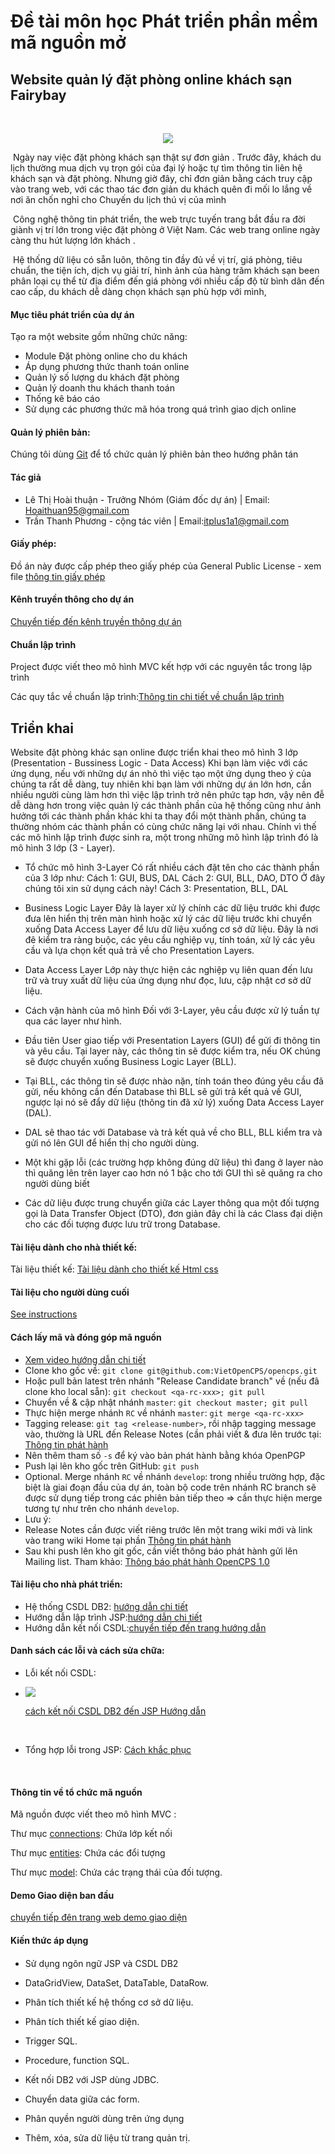 # Đề tài môn học Phát triển phần mềm mã nguồn mở

## Website quản lý đặt phòng online khách sạn Fairybay

​	 				<p align="center">
  <img src="http://imageshack.com/a/img924/2930/fQcWH2.png">
</p>







​	Ngày nay việc đặt phòng khách sạn thật sự đơn giản . Trước đây, khách du lịch thường mua dịch vụ trọn gói của đại lý hoặc tự tìm thông tin liên hệ  khách sạn và đặt phòng. Nhưng giờ đây, chỉ đơn giản bằng cách truy cập vào trang web, với các thao tác đơn giản  du khách quên đi mối lo lắng về nơi ăn chốn nghỉ cho Chuyến du lịch thú vị của mình

​	Công nghệ thông tin phát triển, the web trực tuyến trang bắt đầu ra đời giành vị trí lớn trong việc đặt phòng ở Việt Nam. Các web trang online ngày càng thu hút lượng lớn khách .

​	Hệ thống dữ liệu có sẵn luôn, thông tin đầy đủ về vị trí, giá phòng, tiêu chuẩn, the tiện ích, dịch vụ giải trí, hình ảnh của hàng trăm khách sạn been phân loại cụ thể từ địa điểm đến giá phòng với nhiều cấp độ từ bình dân đến cao cấp, du khách dễ dàng chọn  khách sạn phù hợp với mình, 

 #### Mục tiêu phát triển của dự án

Tạo ra một website gồm những chức năng:

- Module Đặt phòng online cho du khách
- Áp dụng phương thức thanh toán online
- Quản lý số lượng du khách đặt phòng
- Quản lý doanh thu khách thanh toán
- Thống kê báo cáo
- Sử dụng các phương thức mã hóa trong quá trình giao dịch online

#### Quản lý phiên bản:

Chúng tôi dùng [Git](https://git-scm.com/) để tổ chức quản lý phiên bản theo hướng phân tán

#### Tác giả

- Lê Thị Hoài thuận - Trưởng Nhóm (Giám đốc dự án) | Email: Hoaithuan95@gmail.com 
- Trần Thanh Phương - cộng tác viên | Email:itplus1a1@gmail.com

#### Giấy phép: 

Đồ án này được cấp phép theo giấy phép của General Public License - xem file [thông tin giấy phép](https://github.com/TcuNhom3/websitedatphongonline/blob/master/Th%C3%B4ng%20tin%20v%E1%BB%81%20gi%E1%BA%A5y%20ph%C3%A9p.md)



#### Kênh truyền thông cho dự án

[Chuyển tiếp đến kênh truyền thông dự án](https://www.facebook.com/Kh%C3%A1ch-s%E1%BA%A1n-Fairy-Bay-148207479088621/)

#### Chuẩn lập trình

Project được viết theo mô hình MVC kết hợp với các nguyên tắc trong lập trình

Các quy tắc về chuẩn lập trình:[Thông tin chi tiết về chuẩn lập trình](https://github.com/itplus77/4305-phan-mem-quan-ly-khach-san/blob/master/Quy%20t%E1%BA%AFc%20v%C3%A0%20phong%20c%C3%A1ch%20vi%E1%BA%BFt%20code%20trong%20l%E1%BA%ADp%20tr%C3%ACnh.md)

## Triển khai

Website đặt phòng khác sạn online được triển khai theo mô hình 3 lớp (Presentation - Bussiness Logic - Data Access) Khi bạn làm việc với các ứng dụng, nếu với những dự án nhỏ thì việc tạo một ứng dụng theo ý của chúng ta rất dễ dàng, tuy nhiên khi bạn làm với những dự án lớn hơn, cần nhiều người cùng làm hơn thì việc lập trình trở nên phức tạp hơn, vậy nên đễ dễ dàng hơn trong việc quản lý các thành phần của hệ thống cũng như ảnh hưởng tới các thành phần khác khi ta thay đổi một thành phần, chúng ta thường nhóm các thành phần có cùng chức năng lại với nhau. Chính vì thế các mô hình lập trình được sinh ra, một trong những mô hình lập trình đó là mô hình 3 lớp (3 - Layer).

- Tổ chức mô hình 3-Layer Có rất nhiều cách đặt tên cho các thành phần của 3 lớp như: Cách 1: GUI, BUS, DAL Cách 2: GUI, BLL, DAO, DTO Ở đây chúng tôi xin sử dụng cách này! Cách 3: Presentation, BLL, DAL
- Business Logic Layer Đây là layer xử lý chính các dữ liệu trước khi được đưa lên hiển thị trên màn hình hoặc xử lý các dữ liệu trước khi chuyển xuống Data Access Layer để lưu dữ liệu xuống cơ sở dữ liệu. Đây là nơi đê kiểm tra ràng buộc, các yêu cầu nghiệp vụ, tính toán, xử lý các yêu cầu và lựa chọn kết quả trả về cho Presentation Layers.
- Data Access Layer Lớp này thực hiện các nghiệp vụ liên quan đến lưu trữ và truy xuất dữ liệu của ứng dụng như đọc, lưu, cập nhật cơ sở dữ liệu.
- Cách vận hành của mô hình Đối với 3-Layer, yêu cầu được xử lý tuần tự qua các layer như hình.


- Đầu tiên User giao tiếp với Presentation Layers (GUI) để gửi đi thông tin và yêu cầu. Tại layer này, các thông tin sẽ được kiểm tra, nếu OK chúng sẽ được chuyển xuống Business Logic Layer (BLL).
- Tại BLL, các thông tin sẽ được nhào nặn, tính toán theo đúng yêu cầu đã gửi, nếu không cần đến Database thì BLL sẽ gửi trả kết quả về GUI, ngược lại nó sẽ đẩy dữ liệu (thông tin đã xử lý) xuống Data Access Layer (DAL).
- DAL sẽ thao tác với Database và trả kết quả về cho BLL, BLL kiểm tra và gửi nó lên GUI để hiển thị cho người dùng.
- Một khi gặp lỗi (các trường hợp không đúng dữ liệu) thì đang ở layer nào thì quăng lên trên layer cao hơn nó 1 bậc cho tới GUI thì sẽ quăng ra cho người dùng biết
- Các dữ liệu được trung chuyển giữa các Layer thông qua một đối tượng gọi là Data Transfer Object (DTO), đơn giản đây chỉ là các Class đại diện cho các đối tượng được lưu trữ trong Database.



#### Tài liệu dành cho nhà thiết kế:

Tài liệu thiết kế: [Tài liệu dành cho thiết kế Html css](https://thachpham.com/web-development/html-css/html-va-css-can-ban-danh-cho-cho-moi-nguoi.html)

#### Tài liệu cho người dùng cuối 

[See instructions](https://github.com/itplus77/4305-phan-mem-quan-ly-khach-san/blob/master/T%C3%A0i%20li%E1%BB%87u%20ng%C6%B0%E1%BB%9Di%20d%C3%B9ng%20cu%E1%BB%91i.docx)



#### Cách lấy mã và đóng góp mã nguồn

- [Xem video hướng dẫn chi tiết](https://www.youtube.com/watch?v=yXT1ElMEkW8)
- Clone kho gốc về: `git clone git@github.com:VietOpenCPS/opencps.git`
- Hoặc pull bản latest trên nhánh "Release Candidate branch" về (nếu đã clone kho local sẵn): `git checkout <qa-rc-xxx>; git pull`
- Chuyển về & cập nhật nhánh `master`: `git checkout master; git pull`
- Thực hiện merge nhánh `RC` về nhánh `master`: `git merge <qa-rc-xxx>`
- Tagging release: `git tag <release-number>`, rồi nhập tagging message vào, thường là URL đến Release Notes (cần phải viết & đưa lên trước tại: [Thông tin phát hành](https://github.com/VietOpenCPS/doc/wiki#th%C3%B4ng-tin-ph%C3%A1t-h%C3%A0nh)
- Nên thêm tham số `-s` để ký vào bản phát hành bằng khóa OpenPGP
- Push lại lên kho gốc trên GitHub: `git push`
- Optional. Merge nhánh `RC` về nhánh `develop`: trong nhiều trường hợp, đặc biệt là giai đoạn đầu của dự án, toàn bộ code trên nhánh RC branch sẽ được sử dụng tiếp trong các phiên bản tiếp theo => cần thực hiện merge tương tự như trên cho nhánh `develop`.
- Lưu ý:
- Release Notes cần được viết riêng trước lên một trang wiki mới và link vào trang wiki Home tại phần [Thông tin phát hành](https://github.com/VietOpenCPS/doc/wiki#th%C3%B4ng-tin-ph%C3%A1t-h%C3%A0nh)
- Sau khi push lên kho git gốc, cần viết thông báo phát hành gửi lên Mailing list. Tham khảo: [Thông báo phát hành OpenCPS 1.0](http://lists.opencps.vn/pipermail/opencps/2016-May/000210.html)

#### Tài liệu cho nhà phát triển:

- Hệ thống CSDL DB2: [hướng dẫn chi tiết](https://www.ibm.com/developerworks/vn/library/contest/dw-freebooks/Nhap_Mon_DB2_ExpressC/Nhap_mon_DB2_ExpressC_v9.7.pdf)
- Hướng dẫn lập trình JSP:[hướng dẫn chi tiết](http://o7planning.org/vi/10263/huong-dan-lap-trinh-java-jsp)
- Hướng dẫn kết nối CSDL:[chuyển tiếp đến trang hướng dẫn](https://zstar2.wordpress.com/2011/05/06/java-k%E1%BA%BFt-n%E1%BB%91i-csdl-t%E1%BB%AB-netbean/)



#### Danh sách các lỗi và cách sửa chữa:

- Lỗi kết nối CSDL: 

- <img src="http://imageshack.com/a/img922/6582/6Pd2FE.png">

  [cách kết nối CSDL DB2 đến JSP Hướng dẫn](http://congdongjava.com/forum/threads/help-k%E1%BA%BFt-n%E1%BB%91i-t%E1%BB%9Bi-csdl-b%E1%BA%B1ng-jsp.16832/)

  ​

- Tổng hợp lỗi trong JSP: [Cách khắc phục](http://kenhlaptrinh.net/bai-20-tong-hop-mot-so-loi-va-cach-khac-phuc-trong-jsp-servlet/)

  ​

#### Thông tin về tổ chức mã nguồn

Mã nguồn được viết theo mô hình MVC :

Thư mục [connections](https://github.com/TcuNhom3/websitedatphongonline/tree/master/connection): Chứa lớp kết nối

Thư mục [entities](https://github.com/TcuNhom3/websitedatphongonline/tree/master/entities): Chứa các đổi tượng

Thư mục [model](https://github.com/TcuNhom3/websitedatphongonline/tree/master/model): Chứa các trạng thái của đối tượng.



#### Demo Giao diện ban đầu

[chuyển tiếp đên trang web demo giao diện](https://itplus77.github.io/demodatphongonline.github.io/)



#### Kiến thức áp dụng

####  



- Sử dụng ngôn ngữ JSP và CSDL DB2 

- DataGridView, DataSet, DataTable, DataRow.

- Phân tích thiết kế hệ thống cơ sở dữ liệu.

- Phân tích thiết kế giao diện.

- Trigger SQL.

- Procedure, function SQL.

- Kết nối DB2 với JSP dùng JDBC.

- Chuyển data giữa các form.

- Phân quyền người dùng trên ứng dụng

- Thêm, xóa, sửa dữ liệu từ trang quản trị.

  ​

  ​















